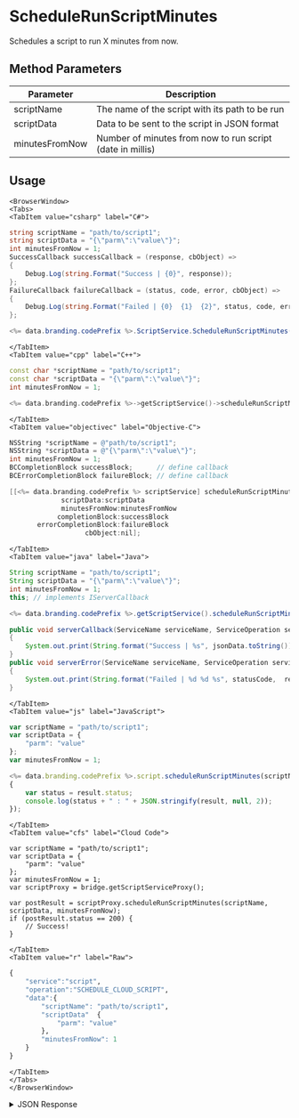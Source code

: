 # ScheduleRunScriptMinutes

Schedules a script to run X minutes from now.

<PartialServop service_name="script" operation_name="SCHEDULE_CLOUD_SCRIPT" />

## Method Parameters
Parameter | Description
--------- | -----------
scriptName | The name of the script with its path to be run
scriptData | Data to be sent to the script in JSON format
minutesFromNow | Number of minutes from now to run script (date in millis)

## Usage

```mdx-code-block
<BrowserWindow>
<Tabs>
<TabItem value="csharp" label="C#">
```

```csharp
string scriptName = "path/to/script1";
string scriptData = "{\"parm\":\"value\"}";
int minutesFromNow = 1;
SuccessCallback successCallback = (response, cbObject) =>
{
    Debug.Log(string.Format("Success | {0}", response));
};
FailureCallback failureCallback = (status, code, error, cbObject) =>
{
    Debug.Log(string.Format("Failed | {0}  {1}  {2}", status, code, error));
};

<%= data.branding.codePrefix %>.ScriptService.ScheduleRunScriptMinutes(scriptName, scriptData, minutesFromNow, successCallback, failureCallback);
```

```mdx-code-block
</TabItem>
<TabItem value="cpp" label="C++">
```

```cpp
const char *scriptName = "path/to/script1";
const char *scriptData = "{\"parm\":\"value\"}";
int minutesFromNow = 1;

<%= data.branding.codePrefix %>->getScriptService()->scheduleRunScriptMinutes(scriptName, scriptData, minutesFromNow, this);
```

```mdx-code-block
</TabItem>
<TabItem value="objectivec" label="Objective-C">
```

```objectivec
NSString *scriptName = @"path/to/script1";
NSString *scriptData = @"{\"parm\":\"value\"}";
int minutesFromNow = 1;
BCCompletionBlock successBlock;      // define callback
BCErrorCompletionBlock failureBlock; // define callback

[[<%= data.branding.codePrefix %> scriptService] scheduleRunScriptMinutes:scriptName
             scriptData:scriptData
             minutesFromNow:minutesFromNow
            completionBlock:successBlock
       errorCompletionBlock:failureBlock
                   cbObject:nil];
```

```mdx-code-block
</TabItem>
<TabItem value="java" label="Java">
```

```java
String scriptName = "path/to/script1";
String scriptData = "{\"parm\":\"value\"}";
int minutesFromNow = 1;
this; // implements IServerCallback

<%= data.branding.codePrefix %>.getScriptService().scheduleRunScriptMinutes(scriptName, scriptData, minutesFromNow, this);

public void serverCallback(ServiceName serviceName, ServiceOperation serviceOperation, JSONObject jsonData)
{
    System.out.print(String.format("Success | %s", jsonData.toString()));
}
public void serverError(ServiceName serviceName, ServiceOperation serviceOperation, int statusCode, int reasonCode, String jsonError)
{
    System.out.print(String.format("Failed | %d %d %s", statusCode,  reasonCode, jsonError.toString()));
}
```

```mdx-code-block
</TabItem>
<TabItem value="js" label="JavaScript">
```

```javascript
var scriptName = "path/to/script1";
var scriptData = {
    "parm": "value"
};
var minutesFromNow = 1;

<%= data.branding.codePrefix %>.script.scheduleRunScriptMinutes(scriptName, scriptData, minutesFromNow, result =>
{
	var status = result.status;
	console.log(status + " : " + JSON.stringify(result, null, 2));
});
```

```mdx-code-block
</TabItem>
<TabItem value="cfs" label="Cloud Code">
```

```cfscript
var scriptName = "path/to/script1";
var scriptData = {
    "parm": "value"
};
var minutesFromNow = 1;
var scriptProxy = bridge.getScriptServiceProxy();

var postResult = scriptProxy.scheduleRunScriptMinutes(scriptName, scriptData, minutesFromNow);
if (postResult.status == 200) {
    // Success!
}
```

```mdx-code-block
</TabItem>
<TabItem value="r" label="Raw">
```

```r
{
    "service":"script",
    "operation":"SCHEDULE_CLOUD_SCRIPT",
    "data":{
        "scriptName": "path/to/script1",
        "scriptData"  {
            "parm": "value" 
        },
        "minutesFromNow": 1
    }
}
```

```mdx-code-block
</TabItem>
</Tabs>
</BrowserWindow>
```

<details>
<summary>JSON Response</summary>

```json
{
    "status": 200,
    "data": {
        "result": {},
        "scriptName": "testScript",
        "jobId": "48266b95-d197-464d-bb6b-da70aa1e22a9",
        "runState": "Scheduled",
        "description": null,
        "gameId": "10170",
        "runEndTime": 0,
        "parameters": {
            "testParm1": 1
        },
        "runStartTime": 0,
        "scheduledStartTime": 1437576422378
    }
}
```
</details>

